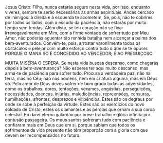 
Jesus Cristo: Filho, nunca estarás seguro nesta vida, por isso, enquanto viveres, sempre te serão necessárias as armas espirituais. Andas cercado de inimigos: à direita e à esquerda te acometem, Se, pois, não te cobrires por todos os lados, com o escudo da paciência, não estarás por muito tempo sem feridas. Além disto, se teu coração não se fixar irrevogavelmente em Mim, com a firme vontade de sofrer tudo por Meu Amor, não poderás aguentar tão renhida batalha nem alcançar a palma dos bem-aventurados. Convém-te, pois, arrostar varonilmente todos os obstáculos e pelejar com muito esforço contra tudo o que se te opuser. PORQUE O MANÁ SÓ É CONCEDIDO AO VENCEDOR; E AO PREGUIÇOSO

MUITA MISÉRIA O ESPERA. Se nesta vida buscas descanso, como chegarás depois à bem-aventurança? Não esperes ter aqui muito descanso, mas arma-te de paciência para sofrer tudo. Procura a verdadeira paz, não na terra, mas no Céu; não nos homens, nem em criatura alguma, mas em Deus só. Pelo amor de Deus deves sofrer de bom grado todas as adversidades, como os trabalhos, dores, tentações, vexames, angústias, perseguições, necessidades, doenças, injúrias, maledicências, repreensões, censuras, humilhações, afrontas, desprezos e vilipêndios. Estes são os degraus por onde se sobe à perfeição da virtude. Estes são os exercícios do novo soldado de Cristo, estes os diamantes e as pérolas que ornam a sua coroa celestial. Eu darei eterno galardão por breve trabalho e glória infinita por contusão passageira. Os meus santos sofreram tudo com paciência e confiaram mais em Deus que em si, porque sabiam que todos os sofrimentos da vida presente não têm proporção com a glória com que devem ser recompensados no futuro.

